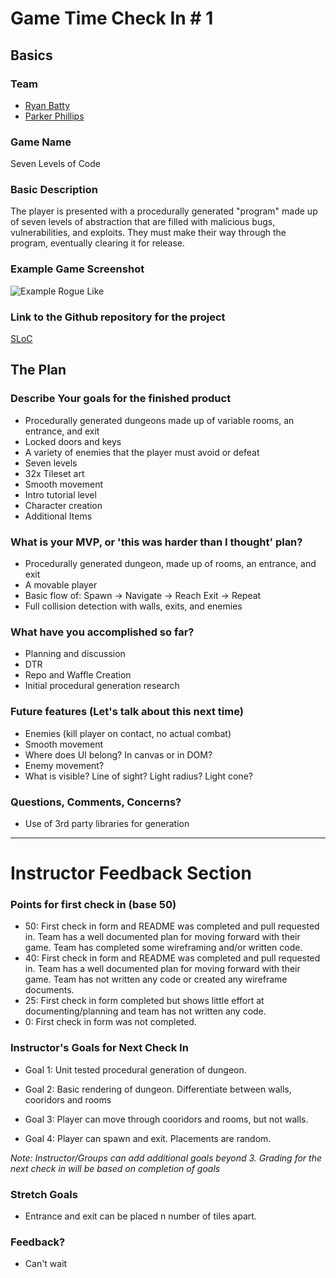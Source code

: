# Game Time Check In # 1

## Basics

### Team
- [Ryan Batty](https://github.com/riizu)
- [Parker Phillips](https://github.com/ExCaelum)

### Game Name

Seven Levels of Code 

### Basic Description

The player is presented with a procedurally generated "program" made up of seven levels of abstraction that are filled with malicious bugs, vulnerabilities, and exploits. They must make their way through the program, eventually clearing it for release.

### Example Game Screenshot

![Example Rogue Like](http://static1.squarespace.com/static/5005d42ce4b0d534734e9706/517f700be4b00cbd5d9912c0/517f700ce4b03c6b86a429b2/1367306800906/preview_sample.png)

### Link to the Github repository for the project
[SLoC](http://github.com/riizu/sloc)

## The Plan

### Describe Your goals for the finished product

- Procedurally generated dungeons made up of variable rooms, an entrance, and exit
- Locked doors and keys
- A variety of enemies that the player must avoid or defeat
- Seven levels
- 32x Tileset art
- Smooth movement
- Intro tutorial level
- Character creation
- Additional Items

### What is your MVP, or 'this was harder than I thought' plan?

- Procedurally generated dungeon, made up of rooms, an entrance, and exit
- A movable player
- Basic flow of: Spawn -> Navigate -> Reach Exit -> Repeat
- Full collision detection with walls, exits, and enemies

### What have you accomplished so far?

- Planning and discussion
- DTR
- Repo and Waffle Creation
- Initial procedural generation research

### Future features (Let's talk about this next time)

- Enemies (kill player on contact, no actual combat)
- Smooth movement
- Where does UI belong? In canvas or in DOM?
- Enemy movement?
- What is visible? Line of sight? Light radius? Light cone?


### Questions, Comments, Concerns?
- Use of 3rd party libraries for generation

-----

# Instructor Feedback Section

### Points for first check in (base 50)

* 50: First check in form and README was completed and pull requested in. Team has a well documented plan for moving forward with their game. Team has completed some wireframing and/or written code.
* 40: First check in form and README was completed and pull requested in. Team has a well documented plan for moving forward with their game. Team has not written any code or created any wireframe documents.
* 25: First check in form completed but shows little effort at documenting/planning and team has not written any code.
* 0: First check in form was not completed.

### Instructor's Goals for Next Check In

* Goal 1: Unit tested procedural generation of dungeon.

* Goal 2: Basic rendering of dungeon. Differentiate between walls, cooridors and rooms

* Goal 3: Player can move through cooridors and rooms, but not walls.

* Goal 4: Player can spawn and exit. Placements are random.

_Note: Instructor/Groups can add additional goals beyond 3. Grading for the next check in will be based on completion of goals_

### Stretch Goals

* Entrance and exit can be placed n number of tiles apart.

### Feedback?

- Can't wait
